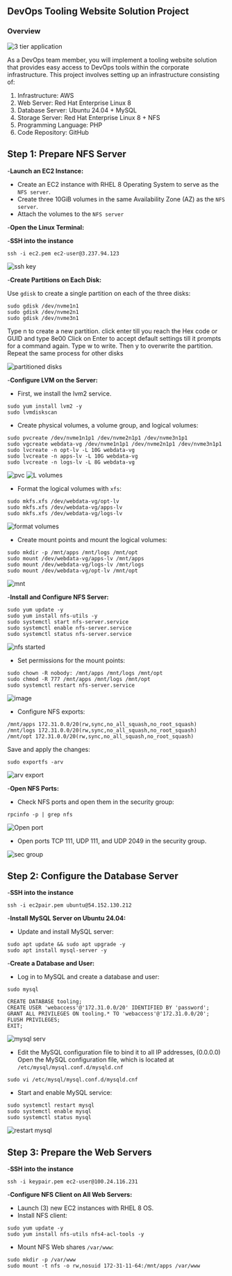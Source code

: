 ## DevOps Tooling Website Solution Project
### Overview

![3 tier application](https://github.com/user-attachments/assets/b28f34fa-b50a-4b0d-8d34-78ac316ee7e2)

As a DevOps team member, you will implement a tooling website solution that provides easy access to DevOps tools within the corporate infrastructure. This project involves setting up an infrastructure consisting of:

1. Infrastructure: AWS
2. Web Server: Red Hat Enterprise Linux 8
3. Database Server: Ubuntu 24.04 + MySQL
4. Storage Server: Red Hat Enterprise Linux 8 + NFS
5. Programming Language: PHP
6. Code Repository: GitHub

## Step 1: Prepare NFS Server
-__Launch an EC2 Instance:__

- Create an EC2 instance with RHEL 8 Operating System to serve as the ```NFS server```.
- Create three 10GiB volumes in the same Availability Zone (AZ) as the ```NFS server```.
- Attach the volumes to the ```NFS server```

-__Open the Linux Terminal:__

-__SSH into the instance__
```
ssh -i ec2.pem ec2-user@3.237.94.123
```
![ssh key](https://github.com/user-attachments/assets/c5066d70-da0d-49fc-8332-63145ce63e68)

-__Create Partitions on Each Disk:__

Use ```gdisk``` to create a single partition on each of the three disks:
```
sudo gdisk /dev/nvme1n1
sudo gdisk /dev/nvme2n1
sudo gdisk /dev/nvme3n1
```
Type n to create a new partition.
click enter till you reach the Hex code or GUID and type 8e00
Click on Enter to accept default settings till it prompts for a command again.
Type w to write.
Then y to overwrite the partition.
Repeat the same process for other disks

![partitioned disks](https://github.com/user-attachments/assets/a21b7215-9b28-415f-90b6-56bb7c596e82)

-__Configure LVM on the Server:__

- First, we install the lvm2 service.
```
sudo yum install lvm2 -y
sudo lvmdiskscan
```
- Create physical volumes, a volume group, and logical volumes:
```
sudo pvcreate /dev/nvme1n1p1 /dev/nvme2n1p1 /dev/nvme3n1p1
sudo vgcreate webdata-vg /dev/nvme1n1p1 /dev/nvme2n1p1 /dev/nvme3n1p1
sudo lvcreate -n opt-lv -L 10G webdata-vg
sudo lvcreate -n apps-lv -L 10G webdata-vg
sudo lvcreate -n logs-lv -L 8G webdata-vg
```
![pvc](https://github.com/user-attachments/assets/f7bb5d29-5b31-45d1-bc2e-edca671868e9)
![L volumes](https://github.com/user-attachments/assets/75955d95-653f-4bc5-8745-4f348412a426)

- Format the logical volumes with ```xfs```:
```
sudo mkfs.xfs /dev/webdata-vg/opt-lv
sudo mkfs.xfs /dev/webdata-vg/apps-lv
sudo mkfs.xfs /dev/webdata-vg/logs-lv
```
![format volumes](https://github.com/user-attachments/assets/1f5882cb-d3e1-40ad-9d7c-f088f5dfe851)

- Create mount points and mount the logical volumes:
```
sudo mkdir -p /mnt/apps /mnt/logs /mnt/opt
sudo mount /dev/webdata-vg/apps-lv /mnt/apps
sudo mount /dev/webdata-vg/logs-lv /mnt/logs
sudo mount /dev/webdata-vg/opt-lv /mnt/opt
```
![mnt](https://github.com/user-attachments/assets/ea419f32-7a97-418a-befc-9f0d66909ce2)

-__Install and Configure NFS Server:__
```
sudo yum update -y
sudo yum install nfs-utils -y
sudo systemctl start nfs-server.service
sudo systemctl enable nfs-server.service
sudo systemctl status nfs-server.service
```
![nfs started](https://github.com/user-attachments/assets/16bb1784-2a8e-4917-b95a-1cd08045c771)

- Set permissions for the mount points:
```
sudo chown -R nobody: /mnt/apps /mnt/logs /mnt/opt
sudo chmod -R 777 /mnt/apps /mnt/logs /mnt/opt
sudo systemctl restart nfs-server.service
```
![image](https://github.com/user-attachments/assets/a7b0af34-2f3a-4ef2-93f7-097f4255bbf5)

- Configure NFS exports:
```
/mnt/apps 172.31.0.0/20(rw,sync,no_all_squash,no_root_squash)
/mnt/logs 172.31.0.0/20(rw,sync,no_all_squash,no_root_squash)
/mnt/opt 172.31.0.0/20(rw,sync,no_all_squash,no_root_squash)
```
Save and apply the changes:
```
sudo exportfs -arv
```
![arv export](https://github.com/user-attachments/assets/178c1db0-0855-4300-983a-fb6ddd293841)

-__Open NFS Ports:__

- Check NFS ports and open them in the security group:
```
rpcinfo -p | grep nfs
```
![Open port](https://github.com/user-attachments/assets/81e7741c-e397-4059-ab16-1295633ed150)

- Open ports TCP 111, UDP 111, and UDP 2049 in the security group.

![sec group](https://github.com/user-attachments/assets/234caaed-a1bb-4332-8841-2720d8a31470)

## Step 2: Configure the Database Server
-__SSH into the instance__
```
ssh -i ec2pair.pem ubuntu@54.152.130.212
```
-__Install MySQL Server on Ubuntu 24.04:__

- Update and install MySQL server:
```
sudo apt update && sudo apt upgrade -y
sudo apt install mysql-server -y
```
-__Create a Database and User:__

- Log in to MySQL and create a database and user:
```
sudo mysql
```
```
CREATE DATABASE tooling;
CREATE USER 'webaccess'@'172.31.0.0/20' IDENTIFIED BY 'password';
GRANT ALL PRIVILEGES ON tooling.* TO 'webaccess'@'172.31.0.0/20';
FLUSH PRIVILEGES;
EXIT;
```
![mysql serv](https://github.com/user-attachments/assets/1c1ca5d0-c6aa-4c48-83d9-86bf5fadf5af)

- Edit the MySQL configuration file to bind it to all IP addresses, (0.0.0.0) Open the MySQL configuration file, which is located at ```/etc/mysql/mysql.conf.d/mysqld.cnf```
```
sudo vi /etc/mysql/mysql.conf.d/mysqld.cnf
```
- Start and enable MySQL service:
```
sudo systemctl restart mysql
sudo systemctl enable mysql
sudo systemctl status mysql
```
![restart mysql](https://github.com/user-attachments/assets/b0bea22a-9cf0-4948-acc8-503c1fa462ba)

## Step 3: Prepare the Web Servers
-__SSH into the instance__
```
ssh -i keypair.pem ec2-user@100.24.116.231
```
-__Configure NFS Client on All Web Servers:__

- Launch (3) new EC2 instances with RHEL 8 OS.
- Install NFS client:
```
sudo yum update -y
sudo yum install nfs-utils nfs4-acl-tools -y
```
- Mount NFS Web shares ```/var/www```:
```
sudo mkdir -p /var/www
sudo mount -t nfs -o rw,nosuid 172-31-11-64:/mnt/apps /var/www
```  
